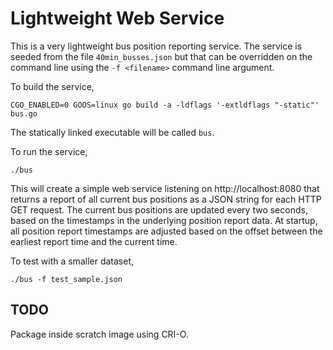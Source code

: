 # Lightweight Web Service
This is a very lightweight bus position reporting service.  The
service is seeded from the file `40min_busses.json` but that can
be overridden on the command line using the `-f <filename>` command
line argument.

To build the service,

    CGO_ENABLED=0 GOOS=linux go build -a -ldflags '-extldflags "-static"' bus.go

The statically linked executable will be called `bus`.

To run the service,

    ./bus

This will create a simple web service listening on http://localhost:8080
that returns a report of all current bus positions as a JSON string
for each HTTP GET request. The current bus positions are updated
every two seconds, based on the timestamps in the underlying position
report data.  At startup, all position report timestamps are adjusted
based on the offset between the earliest report time and the current
time.

To test with a smaller dataset,

    ./bus -f test_sample.json

## TODO
Package inside scratch image using CRI-O.
